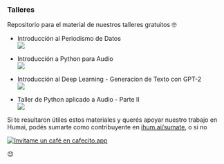 ### Talleres 

Repositorio para el material de nuestros talleres gratuitos :nerd_face:

- Introducción al Periodismo de Datos  
<a href="https://colab.research.google.com/github/institutohumai/talleres/blob/master/Taller_Periodismo.ipynb"> <img src='https://colab.research.google.com/assets/colab-badge.svg' /> </a>

- Introducción a Python para Audio  
<a href="https://colab.research.google.com/github/institutohumai/talleres/blob/master/Audio.ipynb"> <img src='https://colab.research.google.com/assets/colab-badge.svg' /> </a>

- Introducción al Deep Learning - Generacion de Texto con GPT-2  
<a href="https://colab.research.google.com/github/institutohumai/talleres/blob/master/DL_Generacion_de_Texto.ipynb"> <img src='https://colab.research.google.com/assets/colab-badge.svg' /> </a>

- Taller de Python aplicado a Audio - Parte II  
<a href="https://colab.research.google.com/github/institutohumai/talleres/blob/master/Audio_II.ipynb"> <img src='https://colab.research.google.com/assets/colab-badge.svg' /> </a>

Si te resultaron útiles estos materiales y querés apoyar nuestro trabajo en Humai, podés sumarte como contribuyente en <a href='https://ihum.ai/sumate'>ihum.ai/sumate</a>, o si no

<a href='https://cafecito.app/humai' rel='noopener' target='_blank'><img alt='Invitame un café en cafecito.app' src='https://cdn.cafecito.app/imgs/buttons/button_1.png' srcset='https://cdn.cafecito.app/imgs/buttons/button_1.png 1x, https://cdn.cafecito.app/imgs/buttons/button_1_2x.png 2x, https://cdn.cafecito.app/imgs/buttons/button_1_3.75x.png 3.75x'/></a>  

:blush:
